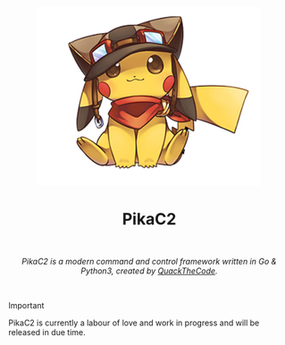 <div align="center">
  <img width="400'px" src="images/pikac2.png" />
  <h1>PikaC2</h1>
  <br/>

  <p><i>PikaC2 is a modern command and control framework written in Go & Python3, created by <a href="https://twitter.com/QuackedTheCode">QuackTheCode</a>.</i></p>
  <br />

  <!-- <img src="assets/Screenshots/FullSessionGraph.jpeg" width="90%" /><br /> -->
  <!-- <img src="assets/Screenshots/MultiUserAgentControl.png" width="90%" /><br /> -->
  
</div>

> [!IMPORTANT]  
> PikaC2 is currently a labour of love and work in progress and will be released in due time.

